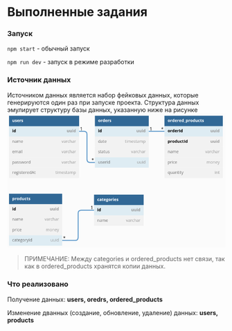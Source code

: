 # Выполненные задания

### Запуск
`npm start` - обычный запуск

`npm run dev` - запуск в режиме разработки

### Источник данных
Источником данных является набор фейковых данных, которые генерируются один раз при запуске проекта. Структура данных эмулирует структуру базы данных, указанную ниже на рисунке
!["db_diagram](./graphql-13/db_diagram/db_diagram.png "db_diagram")

> ПРИМЕЧАНИЕ: Между categories и ordered_products нет связи, так как в ordered_products хранятся копии данных.

### Что реализовано
Получение данных: **users, oredrs, ordered_products**

Изменение дванных (создание, обновление, удаление) данных: **users, products**
